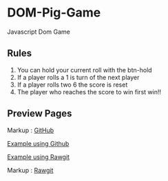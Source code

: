 # DOM-Pig-Game
Javascript Dom Game

## Rules

1. You can hold your current roll with the btn-hold
2. If a player rolls a 1 is turn of the next player
3. If a player rolls two 6 the score is reset
4. The player who reaches the score to win first win!!

## Preview Pages

Markup :  [GitHub](http://htmlpreview.github.io/?https://github.com/MiguelZablah/DOM-Pig-Game/blob/master/index.html)

<a href="http://htmlpreview.github.io/?https://github.com/MiguelZablah/DOM-Pig-Game/blob/master/index.html" target="_blank">Example using Github</a>

<a href="https://rawgit.com/MiguelZablah/DOM-Pig-Game/master/index.html" target="_blank">Example using Rawgit</a>

Markup :  [Rawgit](https://rawgit.com/MiguelZablah/DOM-Pig-Game/master/index.html)
